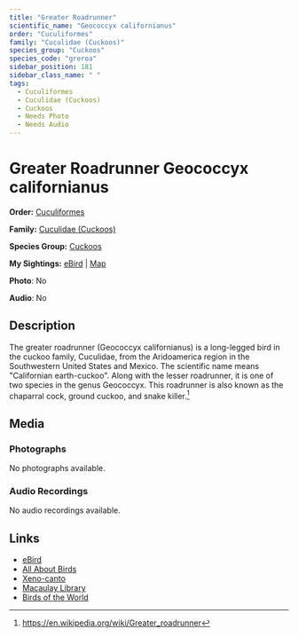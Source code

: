 ```yaml
---
title: "Greater Roadrunner"
scientific_name: "Geococcyx californianus"
order: "Cuculiformes"
family: "Cuculidae (Cuckoos)"
species_group: "Cuckoos"
species_code: "greroa"
sidebar_position: 181
sidebar_class_name: " "
tags: 
  - Cuculiformes
  - Cuculidae (Cuckoos)
  - Cuckoos
  - Needs Photo
  - Needs Audio
---
```


# Greater Roadrunner <span className='sci_name'>Geococcyx californianus</span>

**Order:** [Cuculiformes](/tags/cuculiformes)

**Family:** [Cuculidae (Cuckoos)](/tags/cuculidae-cuckoos)

**Species Group:** [Cuckoos](/tags/cuckoos)

**My Sightings:** [eBird](https://ebird.org/lifelist?r=world&time=life&spp=greroa) | [Map](/map?species_code=greroa)

**Photo**: No 

**Audio**: No

## Description
The greater roadrunner (Geococcyx californianus) is a long-legged bird in the cuckoo family, Cuculidae, from the Aridoamerica region in the Southwestern United States and Mexico. The scientific name means "Californian earth-cuckoo". Along with the lesser roadrunner, it is one of two species in the genus Geococcyx. This roadrunner is also known as the chaparral cock, ground cuckoo, and snake killer.[^1]

[^1]: https://en.wikipedia.org/wiki/Greater_roadrunner

## Media
### Photographs
No photographs available.

### Audio Recordings
No audio recordings available.

## Links
* [eBird](https://ebird.org/species/greroa) 
* [All About Birds](https://www.allaboutbirds.org/guide/greroa) 
* [Xeno-canto](https://www.xeno-canto.org/species/geococcyx-californianus) 
* [Macaulay Library](https://search.macaulaylibrary.org/catalog?taxonCode=greroa&sort=rating_rank_desc)
* [Birds of the World](https://birdsoftheworld.org/bow/species/greroa)
